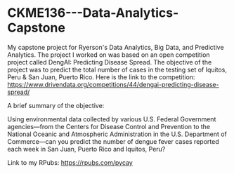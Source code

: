 # CKME136---Data-Analytics-Capstone
My capstone project for Ryerson's Data Analytics, Big Data, and Predictive Analytics. The project I worked on was based on an open competition project called DengAI: Predicting Disease Spread. The objective of the project was to predict the total number of cases in the testing set of Iquitos, Peru &amp; San Juan, Puerto Rico.
Here is the link to the competition: https://www.drivendata.org/competitions/44/dengai-predicting-disease-spread/

A brief summary of the objective: 

Using environmental data collected by various U.S. Federal Government agencies—from the Centers for Disease Control and Prevention to the National Oceanic and Atmospheric Administration in the U.S. Department of Commerce—can you predict the number of dengue fever cases reported each week in San Juan, Puerto Rico and Iquitos, Peru?

Link to my RPubs: https://rpubs.com/pycay
